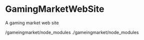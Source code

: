 # GamingMarketWebSite
A gaming market web site

/gameingmarket/node_modules
./gameingmarket/node_modules
